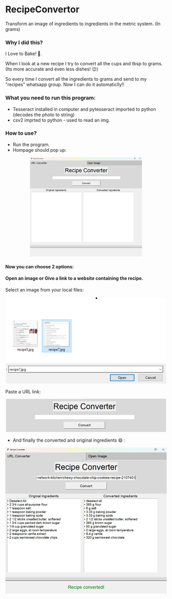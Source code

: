 # RecipeConvertor
Transform an image of ingredients to ingredients in the metric system. (In grams)


### Why I did this? 
I Love to Bake! :cake:.

When I look at a new recipe I try to convert all the cups and tbsp to grams. (Its more accurate and even less dishes! :wink:) 

So every time I convert all the ingredients to grams and send to my "recipes" whatsapp group. 
Now I can do it automaticlly!! 



### What you need to run this program:
- Tesseract installed in computer and pytesseract imported to python (decodes the photo to string)
- csv2 imprted to python - used to read an img. 


### How to use?
- Run the program.
- Hompage should pop up: 

<p align="center">
  <img src="https://raw.githubusercontent.com/yonatandiga12/RecipeConverter2/master/pictures/picturesForREADME/mainPage.jpg" width="350" title="Homepage">
</p>

#### Now you can choose 2 options: 
#### Open an image or Give a link to a website containing the recipe.

Select an image from your local files:

<p align="center">
  <img src="https://raw.githubusercontent.com/yonatandiga12/RecipeConverter2/master/pictures/picturesForREADME/select_image.jpg" width="500" title="Select image">
</p>

Paste a URL link:

<p align="center">
  <img src="https://raw.githubusercontent.com/yonatandiga12/RecipeConverter2/master/pictures/picturesForREADME/urlLink.jpg" width="500" title="Select image">
</p>


- And finally the converted and original ingredients 😄 : 

<p align="center">
  <img src="https://raw.githubusercontent.com/yonatandiga12/RecipeConverter2/master/pictures/picturesForREADME/converted.jpg" width="750" title="Converted">
</p>
